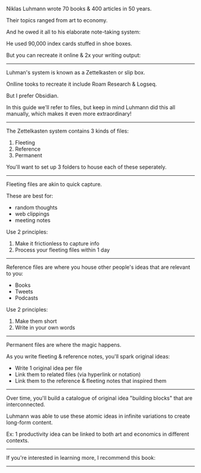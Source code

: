 Niklas Luhmann wrote 70 books & 400 articles in 50 years.

Their topics ranged from art to economy.

And he owed it all to his elaborate note-taking system: 

He used 90,000 index cards stuffed in shoe boxes.

But you can recreate it online & 2x your writing output:

---
Luhman's system is known as a Zettelkasten or slip box.

Onlline tooks to recreate it include Roam Research & Logseq.

But I prefer Obsidian.

In this guide we'll refer to files, but keep in mind Luhmann did this all manually, which makes it even more extraordinary!

---

The Zettelkasten system contains 3 kinds of files:

1. Fleeting
2. Reference
3. Permanent

You'll want to set up 3 folders to house each of these seperately.

---

Fleeting files are akin to quick capture.  

These are best for:

- random thoughts
- web clippings
- meeting notes

Use 2 principles:

1. Make it frictionless to capture info
2. Process your fleeting files within 1 day

---
Reference files are where you house other people's ideas that are relevant to you:

- Books
- Tweets
- Podcasts

Use 2 principles:

1. Make them short
2. Write in your own words

---

Permanent files are where the magic happens.

As you write fleeting & reference notes, you'll spark original ideas:

- Write 1 original idea per file
- Link them to related files (via hyperlink or notation)
- Link them to the reference & fleeting notes that inspired them

---
Over time, you'll build a catalogue of original idea "building blocks" that are interconnected.

Luhmann was able to use these atomic  ideas in infinite variations to create long-form content.

Ex: 1 productivity idea can be linked to both art and economics in different contexts.

---

If you're interested in learning more, I recommend this book:


---
